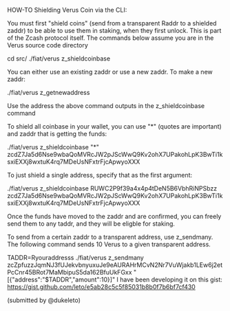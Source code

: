 HOW-TO Shielding Verus Coin via the CLI:

You must first "shield coins" (send from a transparent Raddr to a shielded zaddr) to be able to use them in staking, when they first unlock.
This is part of the Zcash protocol itself. The commands below assume you are in the Verus source code directory

cd src/
./fiat/verus z_shieldcoinbase

You can either use an existing zaddr or use a new zaddr. To make a new zaddr:

./fiat/verus z_getnewaddress

Use the address the above command outputs in the z_shieldcoinbase command

To shield all coinbase in your wallet, you can use "*" (quotes are important) and zaddr that is getting the funds:

./fiat/verus z_shieldcoinbase "*" zcdZ7Ja5d6Nse9wbaQoMVRcJW2pJScWwQ9Kv2ohX7UPakohLpK3BwTi1ksxiEXXj8wxtuK4rq7MDeUsNFxtrFjcApwyoXXX

To just shield a single address, specify that as the first argument:

./fiat/verus z_shieldcoinbase RUWC2P9f39a4x4p4tDeN5B6VbhRiNPSbzz zcdZ7Ja5d6Nse9wbaQoMVRcJW2pJScWwQ9Kv2ohX7UPakohLpK3BwTi1ksxiEXXj8wxtuK4rq7MDeUsNFxtrFjcApwyoXXX

Once the funds have moved to the zaddr and are confirmed, you can freely send them to any taddr, and they will be eligble for staking.

To send from a certain zaddr to a transparent address, use z_sendmany. The following command sends 10 Verus to a given transparent address.

TADDR=Ryouraddresss ./fiat/verus z_sendmany zcZpfuzzJqmNJ3fUJekvbnyuxuJe9eAURAHrMCvN2Nr7VuWjakb1LEw6j2etPcCnr45BRot7MaMbipuS5da162BfuUkFGxx "[{"address":"$TADDR","amount":10}]"
I have been developing it on this gist: https://gist.github.com/leto/e5ab28c5c5f85031b8b0f7b6bf7cf430

(submitted by @dukeleto)